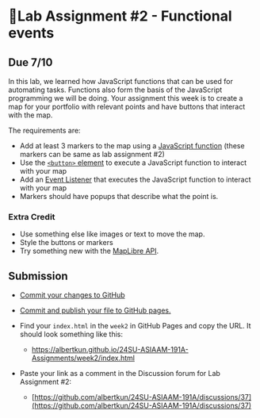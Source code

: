 # 📝Lab Assignment #2 - Functional events

## Due 7/10

In this lab, we learned how JavaScript functions that can be used for automating tasks. Functions also form the basis of the JavaScript programming we will be doing. Your assignment this week is to create a map for your portfolio with relevant points and have buttons that interact with the map.

The requirements are:

- Add at least 3 markers to the map using a [JavaScript function](https://developer.mozilla.org/en-US/docs/Web/JavaScript/Reference/Global_Objects/Function/Function) (these markers can be same as lab assignment #2)
- Use the [`<button>` element](https://developer.mozilla.org/en-US/docs/Web/HTML/Element/button) to execute a JavaScript function to interact with your map 
- Add an [Event Listener](https://developer.mozilla.org/en-US/docs/Learn/JavaScript/Building_blocks/Events#what_is_an_event) that executes the JavaScript function to interact with your map
- Markers should have popups that describe what the point is.

### Extra Credit

- Use something else like images or text to move the map.
- Style the buttons or markers
- Try something new with the [MapLibre API](https://maplibre.org/maplibre-gl-js/docs/examples/).

## Submission

- [Commit your changes to GitHub](../../labs/week1/3.md)

- [Commit and publish your file to GitHub pages.](../../labs/week1/3.md#using-github-pages)

- Find your `index.html` in the `week2` in GitHub Pages and copy the URL. It should look something like this:
  - https://albertkun.github.io/24SU-ASIAAM-191A-Assignments/week2/index.html

- Paste your link as a comment in the Discussion forum for Lab Assignment #2:
  - [https://github.com/albertkun/24SU-ASIAAM-191A/discussions/37](https://github.com/albertkun/24SU-ASIAAM-191A/discussions/37)
